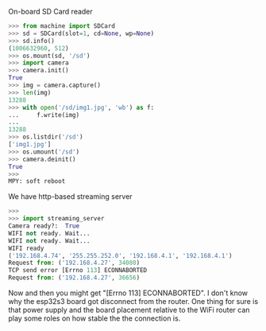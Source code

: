 
On-board SD Card reader

```py
>>> from machine import SDCard
>>> sd = SDCard(slot=1, cd=None, wp=None)
>>> sd.info()
(1006632960, 512)
>>> os.mount(sd, '/sd')
>>> import camera
>>> camera.init()
True
>>> img = camera.capture()
>>> len(img)
13288
>>> with open('/sd/img1.jpg', 'wb') as f:
...     f.write(img)
... 
13288
>>> os.listdir('/sd')
['img1.jpg']
>>> os.umount('/sd')
>>> camera.deinit()
True
>>> 
MPY: soft reboot

```

We have http-based streaming server

```py
>>> 
>>> import streaming_server
Camera ready?:  True
WIFI not ready. Wait...
WIFI not ready. Wait...
WIFI ready
('192.168.4.74', '255.255.252.0', '192.168.4.1', '192.168.4.1')
Request from: ('192.168.4.27', 34080)
TCP send error [Errno 113] ECONNABORTED
Request from: ('192.168.4.27', 36656)
```

Now and then you might get "[Errno 113] ECONNABORTED". I don't know why the esp32s3 board got disconnect from the router. One thing for sure is that power supply and the board placement relative to the WiFi router can play some roles on how stable the the connection is.



